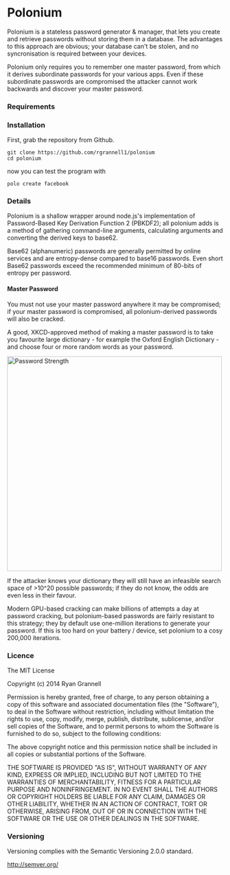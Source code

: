 Polonium
========

Polonium is a stateless password generator & manager, that
lets you create and retrieve passwords without storing them in a database. 
The advantages to this approach are obvious; your database can't be
stolen, and no syncronisation is required between your devices.

Polonium only requires you to remember one master password, from which it 
derives subordinate passwords for your various apps. Even if these subordinate
passwords are compromised the attacker cannot work backwards and discover
your master password.

### Requirements

### Installation

First, grab the repository from Github.

```
git clone https://github.com/rgrannell1/polonium
cd polonium
```

now you can test the program with

```
polo create facebook
```

### Details

Polonium is a shallow wrapper around node.js's implementation of 
Password-Based Key Derivation Function 2 (PBKDF2); all polonium adds is 
a method of gathering command-line arguments, calculating arguments and
converting the derived keys to base62.

Base62 (alphanumeric) passwords are generally permitted by online services 
and are entropy-dense compared to base16 passwords. Even short Base62 passwords
exceed the recommended minimum of 80-bits of entropy per password.

#### Master Password

You must not use your master password anywhere it may be compromised; if your
master password is compromised, all polonium-derived passwords will also be 
cracked.

A good, XKCD-approved method of making a master password is to take you favourite large
dictionary - for example the Oxford English Dictionary - and choose four 
or more random words as your password. 

<img src="http://imgs.xkcd.com/comics/password_strength.png" title="To anyone who understands information theory and security and is in an infuriating argument with someone who does not (possibly involving mixed case), I sincerely apologize." alt="Password Strength" width="500" />

If the attacker knows your dictionary they will still have an infeasible
search space of >10^20 possible passwords; if they do not know, the odds
are even less in their favour.


Modern GPU-based cracking can make billions of attempts a day at password cracking, but 
polonium-based passwords are fairly resistant to this strategy; they by default use one-million 
iterations to generate your password. If this is too hard on your battery / device, 
set polonium to a cosy 200,000 iterations.

### Licence

The MIT License

Copyright (c) 2014 Ryan Grannell

Permission is hereby granted, free of charge, to any person obtaining a copy of this software and associated documentation files (the "Software"), to deal in the Software without restriction, including without limitation the rights to use, copy, modify, merge, publish, distribute, sublicense, and/or sell copies of the Software, and to permit persons to whom the Software is furnished to do so, subject to the following conditions:

The above copyright notice and this permission notice shall be included in all copies or substantial portions of the Software.

THE SOFTWARE IS PROVIDED "AS IS", WITHOUT WARRANTY OF ANY KIND, EXPRESS OR IMPLIED, INCLUDING BUT NOT LIMITED TO THE WARRANTIES OF MERCHANTABILITY, FITNESS FOR A PARTICULAR PURPOSE AND NONINFRINGEMENT. IN NO EVENT SHALL THE AUTHORS OR COPYRIGHT HOLDERS BE LIABLE FOR ANY CLAIM, DAMAGES OR OTHER LIABILITY, WHETHER IN AN ACTION OF CONTRACT, TORT OR OTHERWISE, ARISING FROM, OUT OF OR IN CONNECTION WITH THE SOFTWARE OR THE USE OR OTHER DEALINGS IN THE SOFTWARE.

### Versioning

Versioning complies with the Semantic Versioning 2.0.0 standard.

http://semver.org/



